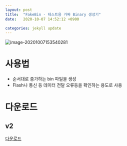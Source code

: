 ```yaml
---
layout: post
title:  "FakeBin - 테스트용 가짜 Binary 생성기"
date:   2020-10-07 14:52:12 +0900

categories: jekyll update
--- 
```

![image-20201007153540281]({{site.url}}/{{site.baseurl}}/imgs/fakebin.assets/image-20201007153540281.png)



# 사용법



- 순서대로 증가하는 bin 파일을 생성
- Flash나 통신 등 데이터 전달 오류등을 확인하는 용도로 사용



# 다운로드

## v2

[다운로드]({{site.url}}/{{site.baseurl}}/download/fbg_v1.zip)

